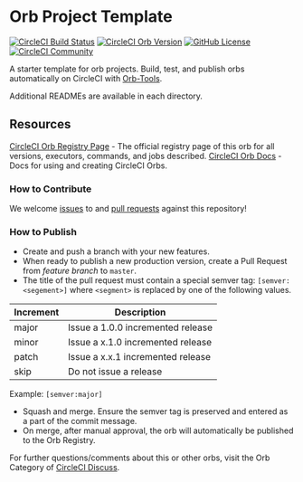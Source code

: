 # Orb Project Template

[![CircleCI Build Status](https://circleci.com/gh/serbiatech/ci-orb-docker-publisher.svg?style=shield "CircleCI Build Status")](https://circleci.com/gh/serbiatech/ci-orb-docker-publisher) [![CircleCI Orb Version](https://img.shields.io/badge/endpoint.svg?url=https://badges.circleci.io/orb/serbiatech/ci-docker-publisher)](https://circleci.com/orbs/registry/orb/serbiatech/ci-docker-publisher) [![GitHub License](https://img.shields.io/badge/license-MIT-lightgrey.svg)](https://raw.githubusercontent.com/serbiatech/ci-orb-docker-publisher/master/LICENSE) [![CircleCI Community](https://img.shields.io/badge/community-CircleCI%20Discuss-343434.svg)](https://discuss.circleci.com/c/ecosystem/orbs)



A starter template for orb projects. Build, test, and publish orbs automatically on CircleCI with [Orb-Tools](https://circleci.com/orbs/registry/orb/circleci/orb-tools).

Additional READMEs are available in each directory.



## Resources

[CircleCI Orb Registry Page](https://circleci.com/orbs/registry/orb/serbiatech/ci-orb-docker-publisher) - The official registry page of this orb for all versions, executors, commands, and jobs described.
[CircleCI Orb Docs](https://circleci.com/docs/2.0/orb-intro/#section=configuration) - Docs for using and creating CircleCI Orbs.

### How to Contribute

We welcome [issues](https://github.com/serbiatech/ci-orb-docker-publisher/issues) to and [pull requests](https://github.com/serbiatech/ci-orb-docker-publisher/pulls) against this repository!

### How to Publish
* Create and push a branch with your new features.
* When ready to publish a new production version, create a Pull Request from _feature branch_ to `master`.
* The title of the pull request must contain a special semver tag: `[semver:<segement>]` where `<segment>` is replaced by one of the following values.

| Increment | Description|
| ----------| -----------|
| major     | Issue a 1.0.0 incremented release|
| minor     | Issue a x.1.0 incremented release|
| patch     | Issue a x.x.1 incremented release|
| skip      | Do not issue a release|

Example: `[semver:major]`

* Squash and merge. Ensure the semver tag is preserved and entered as a part of the commit message.
* On merge, after manual approval, the orb will automatically be published to the Orb Registry.


For further questions/comments about this or other orbs, visit the Orb Category of [CircleCI Discuss](https://discuss.circleci.com/c/orbs).

